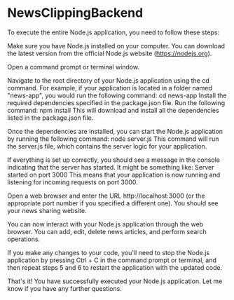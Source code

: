 # NewsClippingBackend

To execute the entire Node.js application, you need to follow these steps:

Make sure you have Node.js installed on your computer. You can download the latest version from the official Node.js website (https://nodejs.org).

Open a command prompt or terminal window.

Navigate to the root directory of your Node.js application using the cd command. For example, if your application is located in a folder named "news-app", you would run the following command: 
cd news-app
Install the required dependencies specified in the package.json file. Run the following command:
npm install
This will download and install all the dependencies listed in the package.json file.

Once the dependencies are installed, you can start the Node.js application by running the following command:
node server.js
This command will run the server.js file, which contains the server logic for your application.

If everything is set up correctly, you should see a message in the console indicating that the server has started. It might be something like:
Server started on port 3000
This means that your application is now running and listening for incoming requests on port 3000.

Open a web browser and enter the URL http://localhost:3000 (or the appropriate port number if you specified a different one). You should see your news sharing website.

You can now interact with your Node.js application through the web browser. You can add, edit, delete news articles, and perform search operations.

If you make any changes to your code, you'll need to stop the Node.js application by pressing Ctrl + C in the command prompt or terminal, and then repeat steps 5 and 6 to restart the application with the updated code.

That's it! You have successfully executed your Node.js application. Let me know if you have any further questions.
